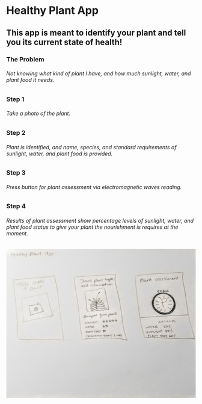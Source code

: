 # Healthy Plant App

## This app is meant to identify your plant and tell you its current state of health!

### The Problem

###### Not knowing what kind of plant I have, and how much sunlight, water, and plant food it needs.

### Step 1

###### Take a photo of the plant.

### Step 2

###### Plant is identified, and name, species, and standard requirements of sunlight, water, and plant food is provided.

### Step 3

###### Press button for plant assessment via electromagnetic waves reading.

### Step 4

###### Results of plant assessment show percentage levels of sunlight, water, and plant food status to give your plant the nourishment is requires at the moment.

![Mockup of App](https://github.com/vevagency/cim-640/blob/master/hw/impossible-sketch.jpg)
